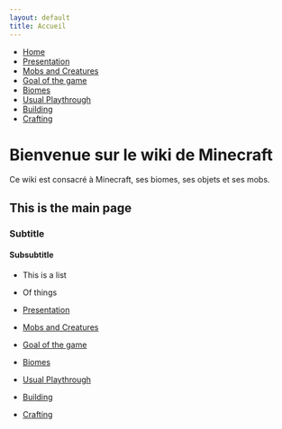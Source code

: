 ```yaml
---
layout: default
title: Accueil
---
```


<!-- Main banner (navigation menu) -->
<div class="banner">
    <ul class="menu">
        <li><a href="{{ '/' | relative_url }}">Home</a></li>
        <li><a href="{{ '/page1.md' | relative_url }}">Presentation</a></li>
        <li><a href="{{ '/page2.md' | relative_url }}">Mobs and Creatures</a></li>
        <li><a href="{{ '/page3.md' | relative_url }}">Goal of the game</a></li>
        <li><a href="{{ '/page4.md' | relative_url }}">Biomes</a></li>
        <li><a href="{{ '/page5.md' | relative_url }}">Usual Playthrough</a></li>
        <li><a href="{{ '/page6.md' | relative_url }}">Building</a></li>
        <li><a href="{{ '/page7.md' | relative_url }}">Crafting</a></li>
    </ul>
</div>

<!-- Main content in Markdown -->
# Bienvenue sur le wiki de Minecraft

Ce wiki est consacré à Minecraft, ses biomes, ses objets et ses mobs.

## This is the main page

### Subtitle

#### Subsubtitle

- This is a list
- Of things

- [Presentation](page1.md)
- [Mobs and Creatures](page2.md)
- [Goal of the game](page3.md)
- [Biomes](page4.md)
- [Usual Playthrough](page5.md)
- [Building](page6.md)
- [Crafting](page7.md)

